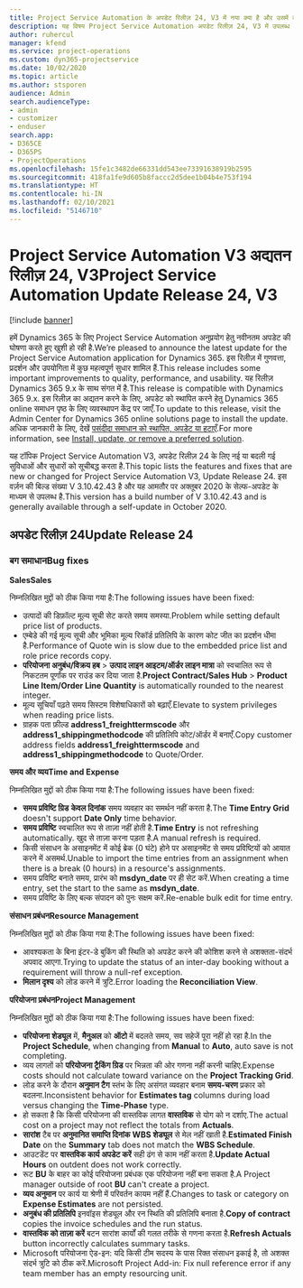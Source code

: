 ```yaml
---
title: Project Service Automation के अपडेट रिलीज़ 24, V3 में नया क्या है और उसमें क्या परिवर्तन हुआ है
description: यह विषय Project Service Automation अपडेट रिलीज़ 24, V3 में उपलब्ध सुविधाओं और सुधारों को सूचीबद्ध करता है.
author: ruhercul
manager: kfend
ms.service: project-operations
ms.custom: dyn365-projectservice
ms.date: 10/02/2020
ms.topic: article
ms.author: stsporen
audience: Admin
search.audienceType:
- admin
- customizer
- enduser
search.app:
- D365CE
- D365PS
- ProjectOperations
ms.openlocfilehash: 15fe1c3482de66331dd543ee73391638919b2595
ms.sourcegitcommit: 418fa1fe9d605b8faccc2d5dee1b04b4e753f194
ms.translationtype: HT
ms.contentlocale: hi-IN
ms.lasthandoff: 02/10/2021
ms.locfileid: "5146710"
---
```

# <a name="project-service-automation-update-release-24-v3"></a><span data-ttu-id="97c47-103">Project Service Automation V3 अद्यतन रिलीज़ 24, V3</span><span class="sxs-lookup"><span data-stu-id="97c47-103">Project Service Automation Update Release 24, V3</span></span>

[!include [banner](../includes/psa-now-project-operations.md)]

<span data-ttu-id="97c47-104">हमें Dynamics 365 के लिए Project Service Automation अनुप्रयोग हेतु नवीनतम अपडेट की घोषणा करते हुए खुशी हो रही है.</span><span class="sxs-lookup"><span data-stu-id="97c47-104">We’re pleased to announce the latest update for the Project Service Automation application for Dynamics 365.</span></span> <span data-ttu-id="97c47-105">इस रिलीज़ में गुणवत्ता, प्रदर्शन और उपयोगिता में कुछ महत्वपूर्ण सुधार शामिल हैं.</span><span class="sxs-lookup"><span data-stu-id="97c47-105">This release includes some important improvements to quality, performance, and usability.</span></span> <span data-ttu-id="97c47-106">यह रिलीज़ Dynamics 365 9.x के साथ संगत में है.</span><span class="sxs-lookup"><span data-stu-id="97c47-106">This release is compatible with Dynamics 365 9.x.</span></span> <span data-ttu-id="97c47-107">इस रिलीज़ का अद्यतन करने के लिए, अपडेट को स्थापित करने हेतु Dynamics 365 online समाधन पृष्ठ के लिए व्यवस्थापन केंद्र पर जाएँ.</span><span class="sxs-lookup"><span data-stu-id="97c47-107">To update to this release, visit the Admin Center for Dynamics 365 online solutions page to install the update.</span></span> <span data-ttu-id="97c47-108">अधिक जानकारी के लिए, देखें [पसंदीदा समाधान को स्थापित, अपडेट या हटाएँ](https://docs.microsoft.com/power-platform/admin/install-remove-preferred-solution).</span><span class="sxs-lookup"><span data-stu-id="97c47-108">For more information, see [Install, update, or remove a preferred solution](https://docs.microsoft.com/power-platform/admin/install-remove-preferred-solution).</span></span>

<span data-ttu-id="97c47-109">यह टॉपिक Project Service Automation V3, अपडेट रिलीज़ 24 के लिए नई या बदली गई सुविधाओं और सुधारों को सूचीबद्ध करता है.</span><span class="sxs-lookup"><span data-stu-id="97c47-109">This topic lists the features and fixes that are new or changed for Project Service Automation V3, Update Release 24.</span></span> <span data-ttu-id="97c47-110">इस वर्ज़न की बिल्ड संख्या V 3.10.42.43 है और यह आमतौर पर अक्तूबर 2020 के सेल्फ-अपडेट के माध्यम से उपलब्ध है.</span><span class="sxs-lookup"><span data-stu-id="97c47-110">This version has a build number of V 3.10.42.43 and is generally available through a self-update in October 2020.</span></span>

## <a name="update-release-24"></a><span data-ttu-id="97c47-111">अपडेट रिलीज़ 24</span><span class="sxs-lookup"><span data-stu-id="97c47-111">Update Release 24</span></span>

### <a name="bug-fixes"></a><span data-ttu-id="97c47-112">बग समाधान</span><span class="sxs-lookup"><span data-stu-id="97c47-112">Bug fixes</span></span>

<span data-ttu-id="97c47-113">**Sales**</span><span class="sxs-lookup"><span data-stu-id="97c47-113">**Sales**</span></span>

<span data-ttu-id="97c47-114">निम्नलिखित मुद्दों को ठीक किया गया है:</span><span class="sxs-lookup"><span data-stu-id="97c47-114">The following issues have been fixed:</span></span>

- <span data-ttu-id="97c47-115">उत्पादों की डिफ़ॉल्ट मूल्य सूची सेट करते समय समस्या.</span><span class="sxs-lookup"><span data-stu-id="97c47-115">Problem while setting default price list of products.</span></span>
- <span data-ttu-id="97c47-116">एम्बेडे की गई मूल्य सूची और भूमिका मूल्य रिकॉर्ड प्रतिलिपि के कारण कोट जीत का प्रदर्शन धीमा है.</span><span class="sxs-lookup"><span data-stu-id="97c47-116">Performance of Quote win is slow due to the embedded price list and role price records copy.</span></span>
- <span data-ttu-id="97c47-117">**परियोजना अनुबंध/विक्रय हब** > **उत्पाद लाइन आइटम/ऑर्डर लाइन मात्रा** को स्वचालित रूप से निकटतम पूर्णांक पर राउंड कर दिया जाता है.</span><span class="sxs-lookup"><span data-stu-id="97c47-117">**Project Contract/Sales Hub** > **Product Line Item/Order Line Quantity** is automatically rounded to the nearest integer.</span></span>
- <span data-ttu-id="97c47-118">मूल्य सूचियाँ पढ़ते समय सिस्टम विशेषाधिकारों को बढ़ाएँ.</span><span class="sxs-lookup"><span data-stu-id="97c47-118">Elevate to system privileges when reading price lists.</span></span>
- <span data-ttu-id="97c47-119">ग्राहक पता फ़ील्ड **address1_freighttermscode** और **address1_shippingmethodcode** की प्रतिलिपि कोट/ऑर्डर में बनाएँ.</span><span class="sxs-lookup"><span data-stu-id="97c47-119">Copy customer address fields **address1_freighttermscode** and **address1_shippingmethodcode** to Quote/Order.</span></span> 


<span data-ttu-id="97c47-120">**समय और व्यय**</span><span class="sxs-lookup"><span data-stu-id="97c47-120">**Time and Expense**</span></span>

<span data-ttu-id="97c47-121">निम्नलिखित मुद्दों को ठीक किया गया है:</span><span class="sxs-lookup"><span data-stu-id="97c47-121">The following issues have been fixed:</span></span>

- <span data-ttu-id="97c47-122">**समय प्रविष्टि ग्रिड** **केवल दिनांक** समय व्यवहार का समर्थन नहीं करता है.</span><span class="sxs-lookup"><span data-stu-id="97c47-122">The **Time Entry Grid** doesn't support **Date Only** time behavior.</span></span>
- <span data-ttu-id="97c47-123">**समय प्रविष्टि** स्वचालित रूप से ताज़ा नहीं होती है.</span><span class="sxs-lookup"><span data-stu-id="97c47-123">**Time Entry** is not refreshing automatically.</span></span> <span data-ttu-id="97c47-124">खुद से ताज़ा करना पड़ता है.</span><span class="sxs-lookup"><span data-stu-id="97c47-124">A manual refresh is required.</span></span>
- <span data-ttu-id="97c47-125">किसी संसाधन के असाइनमेंट में कोई ब्रेक (0 घंटे) होने पर असाइनमेंट से समय प्रविष्टियों को आयात करने में असमर्थ.</span><span class="sxs-lookup"><span data-stu-id="97c47-125">Unable to import the time entries from an assignment when there is a break (0 hours) in a resource's assignments.</span></span>
- <span data-ttu-id="97c47-126">समय प्रविष्टि बनाते समय, प्रारंभ को **msdyn_date** पर ही सेट करें.</span><span class="sxs-lookup"><span data-stu-id="97c47-126">When creating a time entry, set the start to the same as **msdyn_date**.</span></span>
- <span data-ttu-id="97c47-127">समय प्रविष्टि के लिए बल्क संपादन को पुनः सक्षम करें.</span><span class="sxs-lookup"><span data-stu-id="97c47-127">Re-enable bulk edit for time entry.</span></span>

<span data-ttu-id="97c47-128">**संसाधन प्रबंधन**</span><span class="sxs-lookup"><span data-stu-id="97c47-128">**Resource Management**</span></span>

<span data-ttu-id="97c47-129">निम्नलिखित मुद्दों को ठीक किया गया है:</span><span class="sxs-lookup"><span data-stu-id="97c47-129">The following issues have been fixed:</span></span>

- <span data-ttu-id="97c47-130">आवश्यकता के बिना इंटर-डे बुकिंग की स्थिति को अपडेट करने की कोशिश करने से अशक्तता-संदर्भ अपवाद आएगा.</span><span class="sxs-lookup"><span data-stu-id="97c47-130">Trying to update the status of an inter-day booking without a requirement will throw a null-ref exception.</span></span>
- <span data-ttu-id="97c47-131">**मिलान दृश्य** को लोड करने में त्रुटि.</span><span class="sxs-lookup"><span data-stu-id="97c47-131">Error loading the **Reconciliation View**.</span></span>


<span data-ttu-id="97c47-132">**परियोजना प्रबंधन**</span><span class="sxs-lookup"><span data-stu-id="97c47-132">**Project Management**</span></span>

<span data-ttu-id="97c47-133">निम्नलिखित मुद्दों को ठीक किया गया है:</span><span class="sxs-lookup"><span data-stu-id="97c47-133">The following issues have been fixed:</span></span>

- <span data-ttu-id="97c47-134">**परियोजना शेड्यूल** में, **मैनुअल** को **ऑटो** में बदलते समय, सव सहेजें पूरा नहीं हो रहा है.</span><span class="sxs-lookup"><span data-stu-id="97c47-134">In the **Project Schedule**, when changing from **Manual** to **Auto**, auto save is not completing.</span></span>
- <span data-ttu-id="97c47-135">व्यय लागतों को **परियोजना ट्रैकिंग ग्रिड** पर भिन्नता की ओर गणना नहीं करनी चाहिए.</span><span class="sxs-lookup"><span data-stu-id="97c47-135">Expense costs should not calculate toward variance on the **Project Tracking Grid**.</span></span>
- <span data-ttu-id="97c47-136">लोड करने के दौरान **अनुमान टैग** स्तंभ के लिए असंगत व्यवहार बनाम **समय-चरण** प्रकार को बदलना.</span><span class="sxs-lookup"><span data-stu-id="97c47-136">Inconsistent behavior for **Estimates tag** columns during load versus changing the **Time-Phase** type.</span></span>
- <span data-ttu-id="97c47-137">हो सकता है कि किसी परियोजना की वास्तविक लागत **वास्तविक** से योग को न दर्शाए.</span><span class="sxs-lookup"><span data-stu-id="97c47-137">The actual cost on a project may not reflect the totals from **Actuals**.</span></span>
- <span data-ttu-id="97c47-138">**सारांश** टैब पर **अनुमानित समाप्ति दिनांक** **WBS शेड्यूल** से मेल नहीं खाती है.</span><span class="sxs-lookup"><span data-stu-id="97c47-138">**Estimated Finish Date** on the **Summary** tab does not match the **WBS Schedule**.</span></span>
- <span data-ttu-id="97c47-139">आउटडेंट पर **वास्तविक कार्य अपडेट करें** सही ढंग से काम नहीं करता है.</span><span class="sxs-lookup"><span data-stu-id="97c47-139">**Update Actual Hours** on outdent does not work correctly.</span></span>
- <span data-ttu-id="97c47-140">रूट **BU** के बाहर का कोई परियोजना प्रबंधक एक परियोजना नहीं बना सकता है.</span><span class="sxs-lookup"><span data-stu-id="97c47-140">A Project manager outside of root **BU** can't create a project.</span></span>
- <span data-ttu-id="97c47-141">**व्यय अनुमान** पर कार्य या श्रेणी में परिवर्तन कायम नहीं हैं.</span><span class="sxs-lookup"><span data-stu-id="97c47-141">Changes to task or category on **Expense Estimates** are not persisted.</span></span>
- <span data-ttu-id="97c47-142">**अनुबंध की प्रतिलिपि** इनवॉइस शेड्यूल और रन स्थिति की प्रतिलिपि बनाता है.</span><span class="sxs-lookup"><span data-stu-id="97c47-142">**Copy of contract** copies the invoice schedules and the run status.</span></span>
- <span data-ttu-id="97c47-143">**वास्तविक को ताज़ा करें** बटन सारांश कार्यों की गलत तरीके से गणना करता है.</span><span class="sxs-lookup"><span data-stu-id="97c47-143">**Refresh Actuals** button incorrectly calculates summary tasks.</span></span>
- <span data-ttu-id="97c47-144">Microsoft परियोजना ऐड-इन: यदि किसी टीम सदस्य के पास रिक्त संसाधन इकाई है, तो अशक्त संदर्भ त्रुटि को ठीक करें.</span><span class="sxs-lookup"><span data-stu-id="97c47-144">Microsoft Project Add-in: Fix null reference error if any team member has an empty resourcing unit.</span></span>

